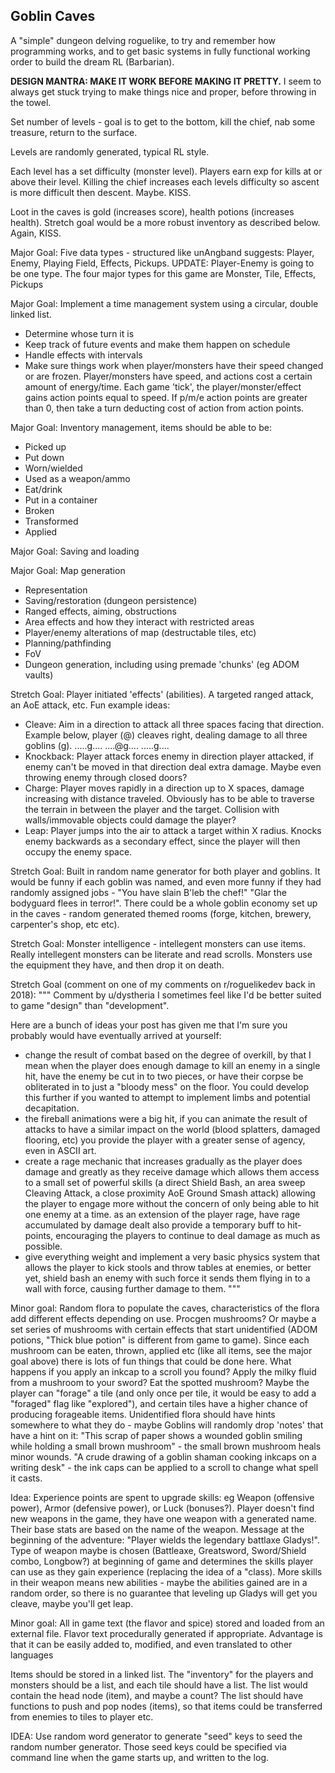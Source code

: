 ## Goblin Caves 
A "simple" dungeon delving roguelike, to try and
remember how programming works, and to get basic systems in fully
functional working order to build the dream RL (Barbarian).

**DESIGN MANTRA: MAKE IT WORK BEFORE MAKING IT PRETTY.** I seem to
always get stuck trying to make things nice and proper, before throwing
in the towel.

Set number of levels - goal is to get to the bottom, kill the chief, nab
some treasure, return to the surface.

Levels are randomly generated, typical RL style.

Each level has a set difficulty (monster level). Players earn exp for
kills at or above their level. Killing the chief increases each levels
difficulty so ascent is more difficult then descent. Maybe. KISS.

Loot in the caves is gold (increases score), health potions (increases
health). Stretch goal would be a more robust inventory as described
below. Again, KISS.

Major Goal: Five data types - structured like unAngband suggests: Player, Enemy,
Playing Field, Effects, Pickups. UPDATE: Player-Enemy is going to be one type.
The four major types for this game are Monster, Tile, Effects, Pickups

Major Goal: Implement a time management system using a circular, double linked
list.
- Determine whose turn it is
- Keep track of future events and make them happen on schedule
- Handle effects with intervals
- Make sure things work when player/monsters have their speed changed or
  are frozen.
Player/monsters have speed, and actions cost a certain amount of
energy/time. Each game 'tick', the player/monster/effect gains action
points equal to speed. If p/m/e action points are greater than 0, then
take a turn deducting cost of action from action points. 

Major Goal: Inventory management, items should be able to be:
- Picked up
- Put down
- Worn/wielded
- Used as a weapon/ammo
- Eat/drink
- Put in a container
- Broken
- Transformed
- Applied

Major Goal: Saving and loading

Major Goal: Map generation
- Representation
- Saving/restoration (dungeon persistence)
- Ranged effects, aiming, obstructions
- Area effects and how they interact with restricted areas
- Player/enemy alterations of map (destructable tiles, etc)
- Planning/pathfinding
- FoV
- Dungeon generation, including using premade 'chunks' (eg ADOM vaults)

Stretch Goal: Player initiated 'effects' (abilities). A targeted ranged attack, an AoE
attack, etc. Fun example ideas:
- Cleave: Aim in a direction to attack all three spaces facing that
  direction. Example below, player (@) cleaves right, dealing damage to
all three goblins (g).
  .....g....
  ....@g....
  .....g....
- Knockback: Player attack forces enemy in direction player attacked, if
  enemy can't be moved in that direction deal extra damage. Maybe even
throwing enemy through closed doors?
- Charge: Player moves rapidly in a direction up to X spaces, damage
  increasing with distance traveled. Obviously has to be able to
traverse the terrain in between the player and the target. Collision
with walls/immovable objects could damage the player?
- Leap: Player jumps into the air to attack a target within X radius.
  Knocks enemy backwards as a secondary effect, since the player will
then occupy the enemy space.

Stretch Goal: Built in random name generator for both player and
goblins. It would be funny if each goblin was named, and even more funny
if they had randomly assigned jobs - "You have slain B'leb the chef!"
"Glar the bodyguard flees in terror!". There could be a whole goblin
economy set up in the caves - random generated themed rooms (forge,
kitchen, brewery, carpenter's shop, etc etc). 

Stretch Goal: Monster intelligence - intellegent monsters can use items. Really
intellegent monsters can be literate and read scrolls. Monsters use the
equipment they have, and then drop it on death.

Stretch Goal (comment on one of my comments on r/roguelikedev back in 2018):
"""
Comment by u/dystheria
I sometimes feel like I'd be better suited to game "design" than "development".

Here are a bunch of ideas your post has given me that I'm sure you probably
would have eventually arrived at yourself:

- change the result of combat based on the degree of overkill, by that I mean
  when the player does enough damage to kill an enemy in a single hit, have the
enemy be cut in to two pieces, or have their corpse be obliterated in to just a
"bloody mess" on the floor. You could develop this further if you wanted to
attempt to implement limbs and potential decapitation. 
- the fireball animations were a big hit, if you can animate the result of
  attacks to have a similar impact on the world (blood splatters, damaged
flooring, etc) you provide the player with a greater sense of agency, even in
ASCII art. 
- create a rage mechanic that increases gradually as the player does damage and
  greatly as they receive damage which allows them access to a small set of
powerful skills (a direct Shield Bash, an area sweep Cleaving Attack, a close
proximity AoE Ground Smash attack) allowing the player to engage more without
the concern of only being able to hit one enemy at a time.  as an extension of
the player rage, have rage accumulated by damage dealt also provide a temporary
buff to hit-points, encouraging the players to continue to deal damage as much
as possible.
- give everything weight and implement a very basic physics system that allows
  the player to kick stools and throw tables at enemies, or better yet, shield
bash an enemy with such force it sends them flying in to a wall with force,
causing further damage to them. 
"""

Minor goal: Random flora to populate the caves, characteristics of the flora add
different effects depending on use. Procgen mushrooms? Or maybe a set series of
mushrooms with certain effects that start unidentified (ADOM potions, "Thick
blue potion" is different from game to game). Since each mushroom can be eaten,
thrown, applied etc (like all items, see the major goal above) there is lots of
fun things that could be done here. What happens if you apply an inkcap to a
scroll you found? Apply the milky fluid from a mushroom to your sword? Eat the
spotted mushroom? Maybe the player can "forage" a tile (and only once per tile,
it would be easy to add a "foraged" flag like "explored"), and certain tiles
have a higher chance of producing forageable items. Unidentified flora should
have hints somewhere to what they do - maybe Goblins will randomly drop 'notes'
that have a hint on it: "This scrap of paper shows a wounded goblin smiling
while holding a small brown mushroom" - the small brown mushroom heals minor
wounds. "A crude drawing of a goblin shaman cooking inkcaps on a writing desk" -
the ink caps can be applied to a scroll to change what spell it casts. 

Idea: Experience points are spent to upgrade skills: eg Weapon (offensive power), Armor
(defensive power), or Luck (bonuses?). Player doesn't find new weapons in the
game, they have one weapon with a generated name. Their base stats are based on
the name of the weapon. Message at the beginning of the adventure: "Player
wields the legendary battlaxe Gladys!". Type of weapon maybe is chosen
(Battleaxe, Greatsword, Sword/Shield combo, Longbow?) at beginning of game and
determines the skills player can use as they gain experience (replacing the idea
of a "class). More skills in their weapon means new abilities - maybe the
abilities gained are in a random order, so there is no guarantee that leveling
up Gladys will get you cleave, maybe you'll get leap. 

Minor goal: All in game text (the flavor and spice) stored and loaded from an
external file. Flavor text procedurally generated if appropriate. Advantage is
that it can be easily added to, modified, and even translated to other languages

Items should be stored in a linked list. The "inventory" for the players and
monsters should be a list, and each tile should have a list. The list would
contain the head node (item), and maybe a count? The list should have functions
to push and pop nodes (items), so that items could be transferred from enemies
to tiles to player etc. 

IDEA: Use random word generator to generate "seed" keys to seed the random
number generator. Those seed keys could be specified via command line when the
game starts up, and written to the log. 

